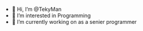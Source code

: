 - 👋 Hi, I’m @TekyMan
- 👀 I’m interested in Programming
- 🌱 I’m currently working on as a senier programmer

<!---
TekyMan/TekyMan is a ✨ special ✨ repository because its `README.md` (this file) appears on your GitHub profile.
You can click the Preview link to take a look at your changes.
--->

